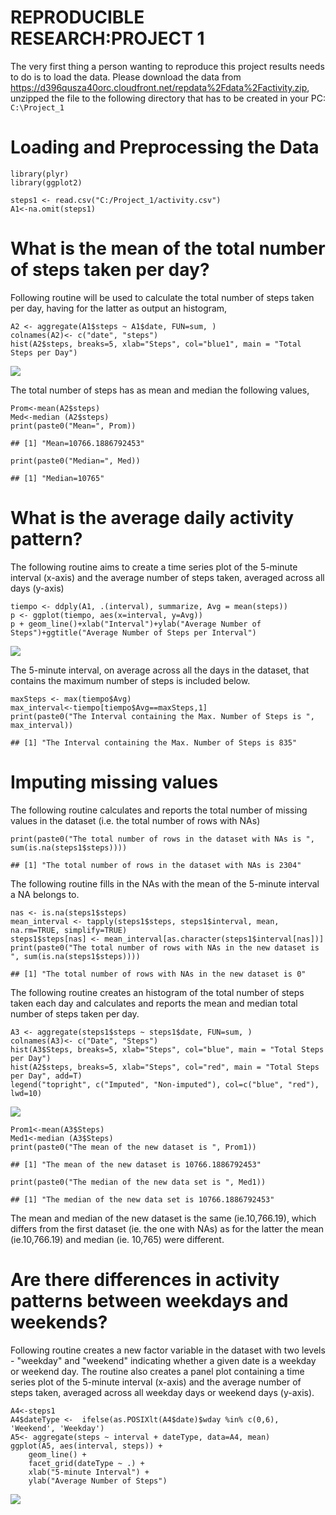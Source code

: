 REPRODUCIBLE RESEARCH:PROJECT 1
===============================

The very first thing a person wanting to reproduce this project results
needs to do is to load the data. Please download the data from
<https://d396qusza40orc.cloudfront.net/repdata%2Fdata%2Factivity.zip>,
unzipped the file to the following directory that has to be created in
your PC: `C:\Project_1`

Loading and Preprocessing the Data
==================================

    library(plyr)
    library(ggplot2)

    steps1 <- read.csv("C:/Project_1/activity.csv")
    A1<-na.omit(steps1)

What is the mean of the total number of steps taken per day?
============================================================

Following routine will be used to calculate the total number of steps
taken per day, having for the latter as output an histogram,

    A2 <- aggregate(A1$steps ~ A1$date, FUN=sum, )
    colnames(A2)<- c("date", "steps")
    hist(A2$steps, breaks=5, xlab="Steps", col="blue1", main = "Total Steps per Day")

![](images/unnamed-chunk-2-1.png)

The total number of steps has as mean and median the following values,

    Prom<-mean(A2$steps)
    Med<-median (A2$steps)
    print(paste0("Mean=", Prom))

    ## [1] "Mean=10766.1886792453"

    print(paste0("Median=", Med))

    ## [1] "Median=10765"

What is the average daily activity pattern?
===========================================

The following routine aims to create a time series plot of the 5-minute
interval (x-axis) and the average number of steps taken, averaged across
all days (y-axis)

    tiempo <- ddply(A1, .(interval), summarize, Avg = mean(steps))
    p <- ggplot(tiempo, aes(x=interval, y=Avg))
    p + geom_line()+xlab("Interval")+ylab("Average Number of Steps")+ggtitle("Average Number of Steps per Interval")

![](images/unnamed-chunk-4-1.png)

The 5-minute interval, on average across all the days in the dataset,
that contains the maximum number of steps is included below.

    maxSteps <- max(tiempo$Avg)
    max_interval<-tiempo[tiempo$Avg==maxSteps,1]
    print(paste0("The Interval containing the Max. Number of Steps is ", max_interval))

    ## [1] "The Interval containing the Max. Number of Steps is 835"

Imputing missing values
=======================

The following routine calculates and reports the total number of missing
values in the dataset (i.e. the total number of rows with NAs)

    print(paste0("The total number of rows in the dataset with NAs is ", sum(is.na(steps1$steps))))

    ## [1] "The total number of rows in the dataset with NAs is 2304"

The following routine fills in the NAs with the mean of the 5-minute
interval a NA belongs to.

    nas <- is.na(steps1$steps)
    mean_interval <- tapply(steps1$steps, steps1$interval, mean, na.rm=TRUE, simplify=TRUE)
    steps1$steps[nas] <- mean_interval[as.character(steps1$interval[nas])]
    print(paste0("The total number of rows with NAs in the new dataset is ", sum(is.na(steps1$steps))))

    ## [1] "The total number of rows with NAs in the new dataset is 0"

The following routine creates an histogram of the total number of steps
taken each day and calculates and reports the mean and median total
number of steps taken per day.

    A3 <- aggregate(steps1$steps ~ steps1$date, FUN=sum, )
    colnames(A3)<- c("Date", "Steps")
    hist(A3$Steps, breaks=5, xlab="Steps", col="blue", main = "Total Steps per Day")
    hist(A2$steps, breaks=5, xlab="Steps", col="red", main = "Total Steps per Day", add=T)
    legend("topright", c("Imputed", "Non-imputed"), col=c("blue", "red"), lwd=10)

![](images/unnamed-chunk-8-1.png)

    Prom1<-mean(A3$Steps)
    Med1<-median (A3$Steps)
    print(paste0("The mean of the new dataset is ", Prom1))

    ## [1] "The mean of the new dataset is 10766.1886792453"

    print(paste0("The median of the new data set is ", Med1))

    ## [1] "The median of the new data set is 10766.1886792453"

The mean and median of the new dataset is the same (ie.10,766.19), which
differs from the first dataset (ie. the one with NAs) as for the latter
the mean (ie.10,766.19) and median (ie. 10,765) were different.

Are there differences in activity patterns between weekdays and weekends?
=========================================================================

Following routine creates a new factor variable in the dataset with two
levels - "weekday" and "weekend" indicating whether a given date is a
weekday or weekend day. The routine also creates a panel plot containing
a time series plot of the 5-minute interval (x-axis) and the average
number of steps taken, averaged across all weekday days or weekend days
(y-axis).

    A4<-steps1
    A4$dateType <-  ifelse(as.POSIXlt(A4$date)$wday %in% c(0,6), 'Weekend', 'Weekday')
    A5<- aggregate(steps ~ interval + dateType, data=A4, mean)
    ggplot(A5, aes(interval, steps)) + 
        geom_line() + 
        facet_grid(dateType ~ .) +
        xlab("5-minute Interval") + 
        ylab("Average Number of Steps")

![](images/unnamed-chunk-10-1.png)
